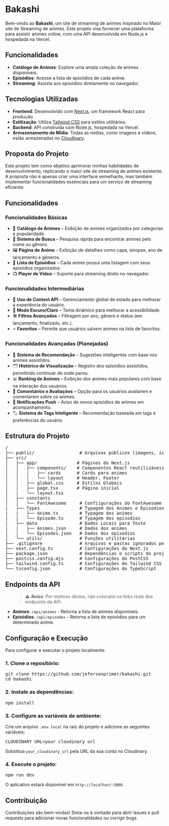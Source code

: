 <h1>Bakashi</h1>

<p>Bem-vindo ao <strong>Bakashi</strong>, um site de streaming de animes inspirado no Maior site de Streaming de animes. Este projeto visa fornecer uma plataforma para assistir animes online, com uma API desenvolvida em Node.js e hospedada na Vercel.</p>

<h2>Funcionalidades</h2>

<ul>
  <li><strong>Catálogo de Animes</strong>: Explore uma ampla coleção de animes disponíveis.</li>
  <li><strong>Episódios</strong>: Acesse a lista de episódios de cada anime.</li>
  <li><strong>Streaming</strong>: Assista aos episódios diretamente no navegador.</li>
</ul>

<h2>Tecnologias Utilizadas</h2>

<ul>
  <li><strong>Frontend</strong>: Desenvolvido com <a href="https://nextjs.org/">Next.js</a>, um framework React para produção.</li>
  <li><strong>Estilização</strong>: Utiliza <a href="https://tailwindcss.com/">Tailwind CSS</a> para estilos utilitários.</li>
  <li><strong>Backend</strong>: API construída com Node.js, hospedada na Vercel.</li>
  <li><strong>Armazenamento de Mídia</strong>: Todas as mídias, como imagens e vídeos, estão armazenadas no <a href="https://cloudinary.com/">Cloudinary</a>.</li>
</ul>

## Proposta do Projeto

Este projeto tem como objetivo aprimorar minhas habilidades de desenvolvimento, replicando o maior site de streaming de animes existente. A proposta não é apenas criar uma interface semelhante, mas também implementar funcionalidades essenciais para um serviço de streaming eficiente.

## Funcionalidades

### Funcionalidades Básicas
- 📌 **Catálogo de Animes** – Exibição de animes organizados por categorias e popularidade.  
- 🔎 **Sistema de Busca** – Pesquisa rápida para encontrar animes pelo nome ou gênero.  
- 🖼️ **Página de Anime** – Exibição de detalhes como capa, sinopse, ano de lançamento e gêneros.  
- 🎥 **Lista de Episódios** – Cada anime possui uma listagem com seus episódios organizados.  
- 📺 **Player de Vídeo** – Suporte para streaming direto no navegador.  

### Funcionalidades Intermediárias
- 📂 **Uso de Context API** – Gerenciamento global de estado para melhorar a experiência do usuário.  
- 🌙 **Modo Escuro/Claro** – Tema dinâmico para melhorar a acessibilidade.  
- 🛠️ **Filtros Avançados** – Filtragem por ano, gênero e status (em lançamento, finalizado, etc.).  
- ⭐ **Favoritos** – Permite que usuários salvem animes na lista de favoritos.  

### Funcionalidades Avançadas (Planejadas)
- 🤖 **Sistema de Recomendação** – Sugestões inteligentes com base nos animes assistidos.  
- 🗂️ **Histórico de Visualização** – Registro dos episódios assistidos, permitindo continuar de onde parou.  
- 📊 **Ranking de Animes** – Exibição dos animes mais populares com base na interação dos usuários.  
- 💬 **Comentários e Avaliações** – Opção para os usuários avaliarem e comentarem sobre os animes.  
- 📡 **Notificações Push** – Aviso de novos episódios de animes em acompanhamento.  
- 🏷️ **Sistema de Tags Inteligente** – Recomendação baseada em tags e preferências do usuário.  


<h2>Estrutura do Projeto</h2>

<pre>
/
├── public/                 # Arquivos públicos (imagens, ícones, etc.)
├── src/
│   ├── app/               # Páginas do Next.js
│   │   ├── components/    # Componentes React reutilizáveis
│   │   │   ├── cards      # Cards para animes
│   │   │   └── layout     # Header, Footer
│   │   ├── global.css     # Estilos Globais
|   |   ├── page.tsx       # Página inicial
|   |   └── layout.tsx
│   ├── constants
│   │   └── FontAwesome     # Confiigurações do FontAwesome
|   ├── Types               # Typagem dos Animes e Episodios
|   |   ├── Anime.ts        # Typagem dos animes
|   |   └── Episode.ts      # Typagem dos episodios
|   ├── data                # Dados Locais para Teste
|   |   ├── Animes.json     # Dados dos animes
|   |   └── Episodes.json   # Dados dos episodios
│   └── utils/              # Funções utilitárias
├── .gitignore              # Arquivos e pastas ignorados pelo Git
├── next.config.ts          # Configurações do Next.js
├── package.json            # Dependências e scripts do projeto
├── postcss.config.mjs      # Configurações do PostCSS
├── tailwind.config.ts      # Configurações do Tailwind CSS
└── tsconfig.json           # Configurações do TypeScript
</pre>

<h2>Endpoints da API</h2>

<ul>
    <blockquote>
  ⚠️ <strong>Aviso</strong>: Por motivos óbvios, não colocarei os links reais dos endpoints da API.
  </blockquote>
  <li><strong>Animes</strong>: <code>/api/animes</code> - Retorna a lista de animes disponíveis.</li>
  <li><strong>Episódios</strong>: <code>/api/episodes</code> - Retorna a lista de episódios para um determinado anime.</li>
</ul>

<h2>Configuração e Execução</h2>

<p>Para configurar e executar o projeto localmente:</p>

<h3>1. Clone o repositório:</h3>

<pre>
git clone https://github.com/jefersonprimer/bakashi.git
cd bakashi
</pre>

<h3>2. Instale as dependências:</h3>

<pre>
npm install
</pre>

<h3>3. Configure as variáveis de ambiente:</h3>

<p>Crie um arquivo <code>.env.local</code> na raiz do projeto e adicione as seguintes variáveis:</p>

<pre>
CLOUDINARY_URL=your_cloudinary_url
</pre>

<p>Substitua <code>your_cloudinary_url</code> pela URL da sua conta no Cloudinary.</p>

<h3>4. Execute o projeto:</h3>

<pre>
npm run dev
</pre>

<p>O aplicativo estará disponível em <code>http://localhost:3000</code>.</p>

<h2>Contribuição</h2>

<p>Contribuições são bem-vindas! Sinta-se à vontade para abrir issues e pull requests para adicionar novas funcionalidades ou corrigir bugs.</p>
